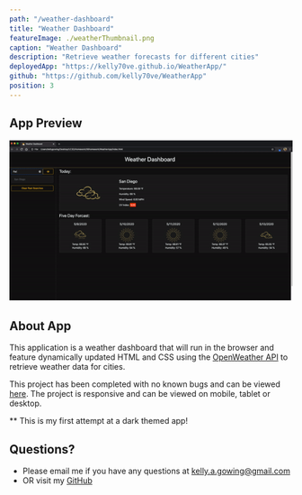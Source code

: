 ```yaml
---
path: "/weather-dashboard"
title: "Weather Dashboard"
featureImage: ./weatherThumbnail.png
caption: "Weather Dashboard"
description: "Retrieve weather forecasts for different cities"
deployedApp: "https://kelly70ve.github.io/WeatherApp/"
github: "https://github.com/kelly70ve/WeatherApp"
position: 3
---
```

## App Preview 

<img src="./weather.gif" class="gif"/>

## About App

This application is a weather dashboard that will run in the browser and feature dynamically updated HTML and CSS using the <a href="https://openweathermap.org/api" target="_blank" rel="noreferrer">OpenWeather API</a> to retrieve weather data for cities. 

This project has been completed with no known bugs and can be viewed <a href="https://kelly70ve.github.io/WeatherApp/" target="_blank" rel="noreferrer">here</a>. The project is responsive and can be viewed on mobile, tablet or desktop.

** This is my first attempt at a dark themed app!

## Questions? 
* Please email me if you have any questions at kelly.a.gowing@gmail.com
* OR visit my <a href="https://github.com/kelly70ve" target="_blank" rel="noreferrer">GitHub</a> 